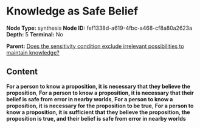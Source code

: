 # Knowledge as Safe Belief

**Node Type:** synthesis
**Node ID:** fef1338d-a619-4fbc-a468-cf8a80a2623a
**Depth:** 5
**Terminal:** No

**Parent:** [Does the sensitivity condition exclude irrelevant possibilities to maintain knowledge?](does-the-sensitivity-condition-exclude-irrelevant-possibilities-to-maintain-knowledge-antithesis-aa6ce184-6bf7-4aaf-bdcd-a16ea0bbee77.md)

## Content

**For a person to know a proposition, it is necessary that they believe the proposition**, **For a person to know a proposition, it is necessary that their belief is safe from error in nearby worlds**, **For a person to know a proposition, it is necessary for the proposition to be true**, **For a person to know a proposition, it is sufficient that they believe the proposition, the proposition is true, and their belief is safe from error in nearby worlds**
